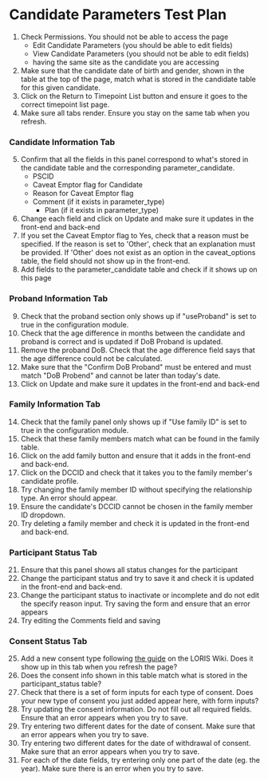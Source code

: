 # Candidate Parameters Test Plan

1. Check Permissions. You should not be able to access the page
    * Edit Candidate Parameters (you should be able to edit fields)
	* View Candidate Parameters (you should not be able to edit fields)
	* having the same site as the candidate you are accessing	
2. Make sure that the candidate date of birth and gender, shown in the table at the top of the page, match what is stored in the candidate table for this given candidate.
3. Click on the Return to Timepoint List button and ensure it goes to the correct timepoint list page.
4. Make sure all tabs render. Ensure you stay on the same tab when you refresh.

### Candidate Information Tab
5. Confirm that all the fields in this panel correspond to what's stored in the candidate table and the corresponding parameter_candidate.
	* PSCID
	* Caveat Emptor flag for Candidate
	* Reason for Caveat Emptor flag
	* Comment (if it exists in parameter_type)
        * Plan (if it exists in parameter_type)
6. Change each field and click on Update and make sure it updates in the front-end and back-end
7. If you set the Caveat Emptor flag to Yes, check that a reason must be specified. If the reason is set to 'Other', check that an explanation must be provided. If 'Other' does not exist as an option in the caveat_options table, the field should not show up in the front-end.
8. Add fields to the parameter_candidate table and check if it shows up on this page

### Proband Information Tab
9. Check that the proband section only shows up if "useProband" is set to true in the configuration module.
10. Check that the age difference in months between the candidate and proband is correct and is updated if DoB Proband is updated.
11. Remove the proband DoB. Check that the age difference field says that the age difference could not be calculated.
12. Make sure that the "Confirm DoB Proband" must be entered and must match "DoB Probend" and cannot be later than today's date.
13. Click on Update and make sure it updates in the front-end and back-end

### Family Information Tab
14. Check that the family panel only shows up if "Use family ID" is set to true in the configuration module.
15. Check that these family members match what can be found in the family table.
16. Click on the add family button and ensure that it adds in the front-end and back-end.
17. Click on the DCCID and check that it takes you to the family member's candidate profile.
18. Try changing the family member ID without specifying the relationship type. An error should appear.
19. Ensure the candidate's DCCID cannot be chosen in the family member ID dropdown.
20. Try deleting a family member and check it is updated in the front-end and back-end.

### Participant Status Tab
21. Ensure that this panel shows all status changes for the participant
22. Change the participant status and try to save it and check it is updated in the front-end and back-end.
23. Change the participant status to inactivate or incomplete and do not edit the specify reason input. Try saving the form and ensure that an error appears
24. Try editing the Comments field and saving

### Consent Status Tab
25. Add a new consent type following [the guide](https://github.com/aces/Loris/wiki/Candidate-Information-Page) on the LORIS Wiki. Does it show up in this tab when you refresh the page?
26. Does the consent info shown in this table match what is stored in the participant_status table?
27. Check that there is a set of form inputs for each type of consent. Does your new type of consent you just added appear here, with form inputs?
28. Try updating the consent information. Do not fill out all required fields. Ensure that an error appears when you try to save.
29. Try entering two different dates for the date of consent. Make sure that an error appears when you try to save.
30. Try entering two different dates for the date of withdrawal of consent. Make sure that an error appears when you try to save.
31. For each of the date fields, try entering only one part of the date (eg. the year). Make sure there is an error when you try to save.
